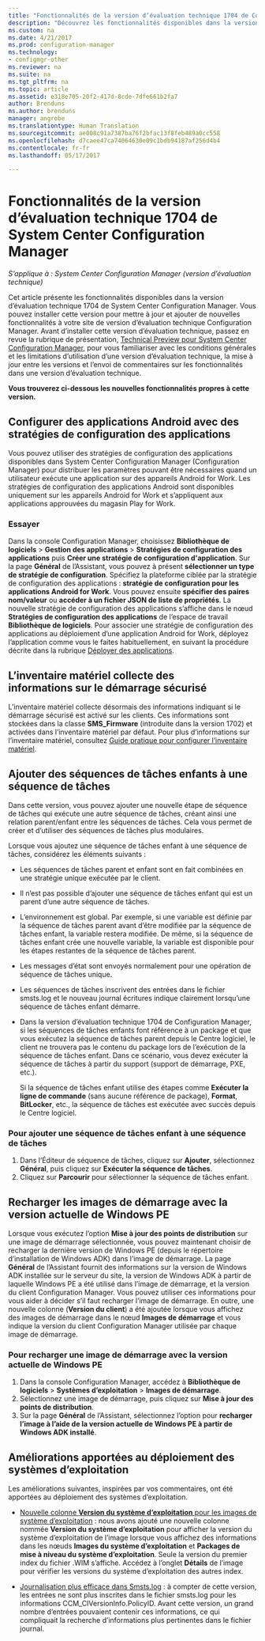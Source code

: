 ```yaml
---
title: "Fonctionnalités de la version d’évaluation technique 1704 de Configuration Manager"
description: "Découvrez les fonctionnalités disponibles dans la version d’évaluation technique 1704 de System Center Configuration Manager."
ms.custom: na
ms.date: 4/21/2017
ms.prod: configuration-manager
ms.technology:
- configmgr-other
ms.reviewer: na
ms.suite: na
ms.tgt_pltfrm: na
ms.topic: article
ms.assetid: e318e705-20f2-417d-8cde-7dfe661b2fa7
author: Brenduns
ms.author: brenduns
manager: angrobe
ms.translationtype: Human Translation
ms.sourcegitcommit: ae008c91a7387ba76f2bfac13f8feb489a0cc558
ms.openlocfilehash: d7caee47ca74064630e09c1bdb94187af256d4b4
ms.contentlocale: fr-fr
ms.lasthandoff: 05/17/2017

---
```

# <a name="capabilities-in-technical-preview-1704-for-system-center-configuration-manager"></a>Fonctionnalités de la version d’évaluation technique 1704 de System Center Configuration Manager

*S’applique à : System Center Configuration Manager (version d’évaluation technique)*

Cet article présente les fonctionnalités disponibles dans la version d’évaluation technique 1704 de System Center Configuration Manager. Vous pouvez installer cette version pour mettre à jour et ajouter de nouvelles fonctionnalités à votre site de version d’évaluation technique Configuration Manager. Avant d’installer cette version d’évaluation technique, passez en revue la rubrique de présentation, [Technical Preview pour System Center Configuration Manager](../../core/get-started/technical-preview.md), pour vous familiariser avec les conditions générales et les limitations d’utilisation d’une version d’évaluation technique, la mise à jour entre les versions et l’envoi de commentaires sur les fonctionnalités dans une version d’évaluation technique.    


**Vous trouverez ci-dessous les nouvelles fonctionnalités propres à cette version.**  

## <a name="configure-android-apps-with-app-configuration-policies"></a>Configurer des applications Android avec des stratégies de configuration des applications
Vous pouvez utiliser des stratégies de configuration des applications disponibles dans System Center Configuration Manager (Configuration Manager) pour distribuer les paramètres pouvant être nécessaires quand un utilisateur exécute une application sur des appareils Android for Work. Les stratégies de configuration des applications Android sont disponibles uniquement sur les appareils Android for Work et s’appliquent aux applications approuvées du magasin Play for Work.

### <a name="try-it-out"></a>Essayer                 

Dans la console Configuration Manager, choisissez **Bibliothèque de logiciels** > **Gestion des applications** > **Stratégies de configuration des applications** puis **Créer une stratégie de configuration d'application**. Sur la page **Général** de l’Assistant, vous pouvez à présent **sélectionner un type de stratégie de configuration**. Spécifiez la plateforme ciblée par la stratégie de configuration des applications : **stratégie de configuration pour les applications Android for Work**. Vous pouvez ensuite **spécifier des paires nom/valeur** ou **accéder à un fichier JSON de liste de propriétés**. La nouvelle stratégie de configuration des applications s’affiche dans le nœud **Stratégies de configuration des applications** de l’espace de travail **Bibliothèque de logiciels**. Pour associer une stratégie de configuration des applications au déploiement d’une application Android for Work, déployez l’application comme vous le faites habituellement, en suivant la procédure décrite dans la rubrique [Déployer des applications](/sccm/apps/deploy-use/deploy-applications).

## <a name="hardware-inventory-collects-secure-boot-information"></a>L’inventaire matériel collecte des informations sur le démarrage sécurisé
L’inventaire matériel collecte désormais des informations indiquant si le démarrage sécurisé est activé sur les clients. Ces informations sont stockées dans la classe **SMS_Firmware** (introduite dans la version 1702) et activées dans l’inventaire matériel par défaut. Pour plus d’informations sur l’inventaire matériel, consultez [Guide pratique pour configurer l’inventaire matériel](/sccm/core/clients/manage/inventory/configure-hardware-inventory).

## <a name="add-child-task-sequences-to-a-task-sequence"></a>Ajouter des séquences de tâches enfants à une séquence de tâches
Dans cette version, vous pouvez ajouter une nouvelle étape de séquence de tâches qui exécute une autre séquence de tâches, créant ainsi une relation parent/enfant entre les séquences de tâches. Cela vous permet de créer et d’utiliser des séquences de tâches plus modulaires.  

Lorsque vous ajoutez une séquence de tâches enfant à une séquence de tâches, considérez les éléments suivants :

- Les séquences de tâches parent et enfant sont en fait combinées en une stratégie unique exécutée par le client.
- Il n’est pas possible d’ajouter une séquence de tâches enfant qui est un parent d’une autre séquence de tâches.
- L’environnement est global. Par exemple, si une variable est définie par la séquence de tâches parent avant d’être modifiée par la séquence de tâches enfant, la variable restera modifiée. De même, si la séquence de tâches enfant crée une nouvelle variable, la variable est disponible pour les étapes restantes de la séquence de tâches parent.
- Les messages d’état sont envoyés normalement pour une opération de séquence de tâches unique.
- Les séquences de tâches inscrivent des entrées dans le fichier smsts.log et le nouveau journal écritures indique clairement lorsqu’une séquence de tâches enfant démarre.
- Dans la version d’évaluation technique 1704 de Configuration Manager, si les séquences de tâches enfants font référence à un package et que vous exécutez la séquence de tâches parent depuis le Centre logiciel, le client ne trouvera pas le contenu du package lors de l’exécution de la séquence de tâches enfant. Dans ce scénario, vous devez exécuter la séquence de tâches à partir du support (support de démarrage, PXE, etc.).  

    Si la séquence de tâches enfant utilise des étapes comme **Exécuter la ligne de commande** (sans aucune référence de package), **Format**, **BitLocker**, etc., la séquence de tâches est exécutée avec succès depuis le Centre logiciel.

### <a name="to-add-a-child-task-sequence-to-a-task-sequence"></a>Pour ajouter une séquence de tâches enfant à une séquence de tâches
1. Dans l’Éditeur de séquence de tâches, cliquez sur **Ajouter**, sélectionnez **Général**, puis cliquez sur **Exécuter la séquence de tâches**.
2. Cliquez sur **Parcourir** pour sélectionner la séquence de tâches enfant.  

## <a name="reload-boot-images-with-current-windows-pe-version"></a>Recharger les images de démarrage avec la version actuelle de Windows PE
Lorsque vous exécutez l’option **Mise à jour des points de distribution** sur une image de démarrage sélectionnée, vous pouvez maintenant choisir de recharger la dernière version de Windows PE (depuis le répertoire d’installation de Windows ADK) dans l’image de démarrage. La page **Général** de l’Assistant fournit des informations sur la version de Windows ADK installée sur le serveur du site, la version de Windows ADK à partir de laquelle Windows PE a été utilisé dans l’image de démarrage, et la version du client Configuration Manager. Vous pouvez utiliser ces informations pour vous aider à décider s’il faut recharger l’image de démarrage. En outre, une nouvelle colonne (**Version du client**) a été ajoutée lorsque vous affichez des images de démarrage dans le nœud **Images de démarrage** et vous indique la version du client Configuration Manager utilisée par chaque image de démarrage.

### <a name="to-reload-a-boot-image-with-the-current-windows-pe-version"></a>Pour recharger une image de démarrage avec la version actuelle de Windows PE

1. Dans la console Configuration Manager, accédez à **Bibliothèque de logiciels** > **Systèmes d’exploitation** > **Images de démarrage**.
2. Sélectionnez une image de démarrage, puis cliquez sur **Mise à jour des points de distribution**.
3. Sur la page **Général** de l’Assistant, sélectionnez l’option pour **recharger l’image à l’aide de la version actuelle de Windows PE à partir de Windows ADK installé**.

## <a name="improvements-to-operating-system-deployment"></a>Améliorations apportées au déploiement des systèmes d’exploitation
Les améliorations suivantes, inspirées par vos commentaires, ont été apportées au déploiement des systèmes d’exploitation.

- [Nouvelle colonne **Version du système d’exploitation** pour les images de système d’exploitation](https://configurationmanager.uservoice.com/forums/300492-ideas/suggestions/17558407-add-a-column-to-the-operating-system-images-node-f) : nous avons ajouté une nouvelle colonne nommée **Version du système d’exploitation** pour afficher la version du système d’exploitation de l’image lorsque vous affichez des informations dans les nœuds **Images du système d’exploitation** et **Packages de mise à niveau du système d’exploitation**. Seule la version du premier index du fichier .WIM s’affiche. Accédez à l’onglet **Détails** de l’image pour vérifier les versions du système d’exploitation des autres index.

- [Journalisation plus efficace dans Smsts.log](https://configurationmanager.uservoice.com/forums/300492-ideas/suggestions/16791919-stop-filling-smsts-log-with-useless) : à compter de cette version, les entrées ne sont plus inscrites dans le fichier smsts.log pour les informations CCM_CIVersionInfo.PolicyID. Avant cette version, un grand nombre d’entrées pouvaient contenir ces informations, ce qui compliquait la recherche d’informations plus pertinentes dans le fichier journal.

